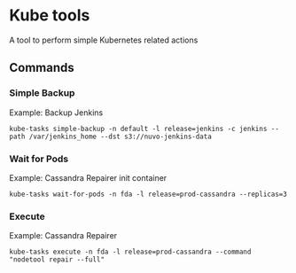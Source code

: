 # Kube tools

A tool to perform simple Kubernetes related actions

## Commands

### Simple Backup

Example: Backup Jenkins
```
kube-tasks simple-backup -n default -l release=jenkins -c jenkins --path /var/jenkins_home --dst s3://nuvo-jenkins-data
```

### Wait for Pods
Example: Cassandra Repairer init container
```
kube-tasks wait-for-pods -n fda -l release=prod-cassandra --replicas=3
```

### Execute
Example: Cassandra Repairer
```
kube-tasks execute -n fda -l release=prod-cassandra --command "nodetool repair --full"
```